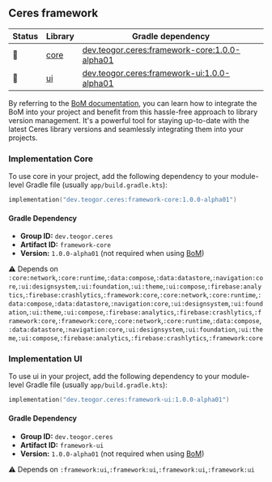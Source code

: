 ## Ceres framework

| Status | Library | Gradle dependency |
| ------ | ------- | ----------------- |
| 🧪 | [core](/framework/core) | [dev.teogor.ceres:framework-core:1.0.0-alpha01](#implementation-core) |
| 🧪 | [ui](/framework/ui) | [dev.teogor.ceres:framework-ui:1.0.0-alpha01](#implementation-ui) |

By referring to the [BoM documentation](/docs/bom/versions.md), you can learn how to integrate the BoM into your project and benefit from this hassle-free approach to library version management. It's a powerful tool for staying up-to-date with the latest Ceres library versions and seamlessly integrating them into your projects.


### Implementation Core

To use core in your project, add the following dependency to your module-level Gradle file (usually `app/build.gradle.kts`):

```kotlin
implementation("dev.teogor.ceres:framework-core:1.0.0-alpha01")
```

#### Gradle Dependency

- **Group ID:** `dev.teogor.ceres`
- **Artifact ID:** `framework-core`
- **Version:** `1.0.0-alpha01` (not required when using [BoM](/docs/bom/versions.md))

⚠️ Depends on `:core:network`,`:core:runtime`,`:data:compose`,`:data:datastore`,`:navigation:core`,`:ui:designsystem`,`:ui:foundation`,`:ui:theme`,`:ui:compose`,`:firebase:analytics`,`:firebase:crashlytics`,`:framework:core`,`:core:network`,`:core:runtime`,`:data:compose`,`:data:datastore`,`:navigation:core`,`:ui:designsystem`,`:ui:foundation`,`:ui:theme`,`:ui:compose`,`:firebase:analytics`,`:firebase:crashlytics`,`:framework:core`,`:framework:core`,`:core:network`,`:core:runtime`,`:data:compose`,`:data:datastore`,`:navigation:core`,`:ui:designsystem`,`:ui:foundation`,`:ui:theme`,`:ui:compose`,`:firebase:analytics`,`:firebase:crashlytics`,`:framework:core`

### Implementation UI

To use ui in your project, add the following dependency to your module-level Gradle file (usually `app/build.gradle.kts`):

```kotlin
implementation("dev.teogor.ceres:framework-ui:1.0.0-alpha01")
```

#### Gradle Dependency

- **Group ID:** `dev.teogor.ceres`
- **Artifact ID:** `framework-ui`
- **Version:** `1.0.0-alpha01` (not required when using [BoM](/docs/bom/versions.md))

⚠️ Depends on `:framework:ui`,`:framework:ui`,`:framework:ui`,`:framework:ui`


